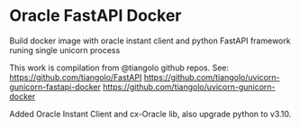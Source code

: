 # Oracle FastAPI Docker
Build docker image with oracle instant client and python FastAPI framework runing single unicorn process


This work is compilation from @tiangolo github repos.
See:
https://github.com/tiangolo/FastAPI
https://github.com/tiangolo/uvicorn-gunicorn-fastapi-docker
https://github.com/tiangolo/uvicorn-gunicorn-docker

Added Oracle Instant Client and cx-Oracle lib, also upgrade python to v3.10.
